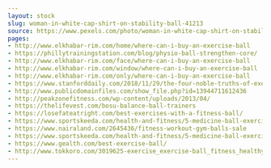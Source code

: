 ```yaml
---
layout: stock
slug: woman-in-white-cap-shirt-on-stability-ball-41213
source: https://www.pexels.com/photo/woman-in-white-cap-shirt-on-stability-ball-41213/
pages:
- http://www.elkhabar-rim.com/home/where-can-i-buy-an-exercise-ball
- https://phillytrainingstation.com/blog/physio-ball-strengthen-core/
- http://www.elkhabar-rim.com/face/where-can-i-buy-an-exercise-ball
- http://www.elkhabar-rim.com/window/where-can-i-buy-an-exercise-ball
- http://www.elkhabar-rim.com/only/where-can-i-buy-an-exercise-ball
- https://www.stanforddaily.com/2018/11/29/the-four-noble-truths-of-exercise-balls/
- http://www.publicdomainfiles.com/show_file.php?id=13944711612436
- http://peakzonefitness.com/wp-content/uploads/2013/04/
- https://thelifevest.com/bosu-balance-ball-trainers
- https://losefateatright.com/best-exercises-with-a-fitness-ball/
- https://www.sportskeeda.com/health-and-fitness/5-medicine-ball-exercises-you-can-easily-do-sstl
- https://www.nairaland.com/2645436/fitness-workout-gym-balls-sale
- https://www.sportskeeda.com/health-and-fitness/5-medicine-ball-exercises-you-can-easily-do-sstl/5
- https://www.gealth.com/best-exercise-ball/
- http://www.tokkoro.com/3019625-exercise_exercise-ball_fitness_healthy_meditation_person_therapy_woman_workout_yoga.html
---
```

